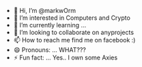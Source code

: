 - 👋 Hi, I’m @markwOrm
- 👀 I’m interested in Computers and Crypto
- 🌱 I’m currently learning ...
- 💞️ I’m looking to collaborate on anyprojects
- 📫 How to reach me find me on facebook :)
- 😄 Pronouns: ... WHAT???
- ⚡ Fun fact: ... Yes.. I own some Axies

<!---
markwOrm/markwOrm is a ✨ special ✨ repository because its `README.md` (this file) appears on your GitHub profile.
You can click the Preview link to take a look at your changes.
--->
